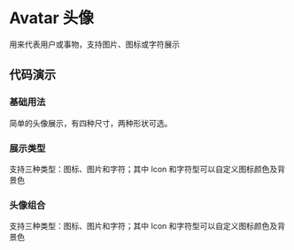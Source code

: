 # Avatar 头像

用来代表用户或事物，支持图片、图标或字符展示

## 代码演示

### 基础用法

简单的头像展示，有四种尺寸，两种形状可选。

<code src='../../site/avatar/baseAvatar.tsx'></code>

### 展示类型

支持三种类型：图标、图片和字符；其中 Icon 和字符型可以自定义图标颜色及背景色

<code src='../../site/avatar/difType.tsx'></code>

### 头像组合

支持三种类型：图标、图片和字符；其中 Icon 和字符型可以自定义图标颜色及背景色

<code src='../../site/avatar/groupAvatar.tsx'></code>
